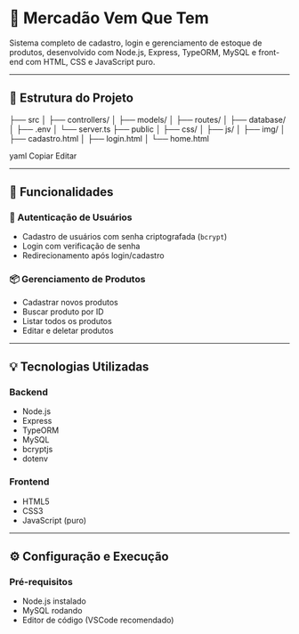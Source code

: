 # 🛒 Mercadão Vem Que Tem

Sistema completo de cadastro, login e gerenciamento de estoque de produtos, desenvolvido com Node.js, Express, TypeORM, MySQL e front-end com HTML, CSS e JavaScript puro.

---

## 📁 Estrutura do Projeto

├── src
│ ├── controllers/
│ ├── models/
│ ├── routes/
│ ├── database/
│ ├── .env
│ └── server.ts
├── public
│ ├── css/
│ ├── js/
│ ├── img/
│ ├── cadastro.html
│ ├── login.html
│ └── home.html

yaml
Copiar
Editar

---

## 🚀 Funcionalidades

### 🔐 Autenticação de Usuários
- Cadastro de usuários com senha criptografada (`bcrypt`)
- Login com verificação de senha
- Redirecionamento após login/cadastro

### 📦 Gerenciamento de Produtos
- Cadastrar novos produtos
- Buscar produto por ID
- Listar todos os produtos
- Editar e deletar produtos

---

## 💡 Tecnologias Utilizadas

### Backend
- Node.js
- Express
- TypeORM
- MySQL
- bcryptjs
- dotenv

### Frontend
- HTML5
- CSS3
- JavaScript (puro)

---

## ⚙️ Configuração e Execução

### Pré-requisitos
- Node.js instalado
- MySQL rodando
- Editor de código (VSCode recomendado)
